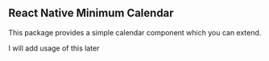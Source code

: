 ## React Native Minimum Calendar
This package provides a simple calendar component which you can extend.

I will add usage of this later

